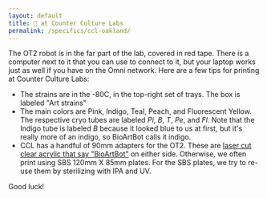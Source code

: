 ```yaml
---
layout: default
title: 🤖 at Counter Culture Labs
permalink: /specifics/ccl-oakland/
---
```


The OT2 robot is in the far part of the lab, covered in red tape. There is a computer next to it that you can use to connect to it, but your laptop works just as well if you have on the Omni network. Here are a few tips for printing at Counter Culture Labs:

- The strains are in the -80C, in the top-right set of trays. The box is labeled "Art strains"
- The main colors are Pink, Indigo, Teal, Peach, and Fluorescent Yellow. The respective cryo tubes are labeled _Pi_, _B_, _T_, _Pe_, and _Fl_. Note that the Indigo tube is labeled _B_ because it looked blue to us at first, but it's really more of an indigo, so BioArtBot calls it indigo.
- CCL has a handful of 90mm adapters for the OT2. These are [laser cut clear acrylic that say "BioArtBot"](https://github.com/BioArtBot/hardware_adapters/blob/master/90mm-SBS_BioArtBot.svg) on either side. Otherwise, we often print using SBS 120mm X 85mm plates. For the SBS plates, we try to re-use them by sterilizing with IPA and UV.

Good luck!